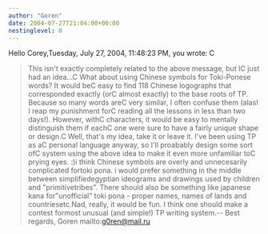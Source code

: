 ```yaml
---
author: "Goren"
date: 2004-07-27T21:04:00+00:00
nestinglevel: 0
---
```

Hello Corey,Tuesday, July 27, 2004, 11:48:23 PM, you wrote:
C
> This isn't exactly completely related to the above message, but IC
> just had an idea...C
> What about using Chinese symbols for Toki-Ponese words? It would beC
> easy to find 118 Chinese logographs that corresponded exactly (orC
> almost exactly) to the base roots of TP. Because so many words areC
> very similar, I often confuse them (alas! I reap my punishment forC
> reading all the lessons in less than two days!). However, withC
> characters, it would be easy to mentally distinguish them if eachC
> one were sure to have a fairly unique shape or design.C
> Well, that's my idea, take it or leave it. I've been using TP as aC
> personal language anyway, so I'll proabably design some sort ofC
> system using the above idea to make it even more unfamiliar toC
> prying eyes. :)i think Chinese symbols are overly and unnecesarily complicated fortoki pona. i would prefer something in the middle between simplifiedegyptian ideograms and drawings used by children and "primitivetribes". There should also be something like japanese kana for"unofficial" toki pona - proper names, names of lands and countriesetc.Nad, really, it would be fun. I think one should make a contest formost unusual (and simple!) TP writing system.--
Best regards, Goren mailto:[g0ren@mail.ru](mailto://g0ren@mail.ru)